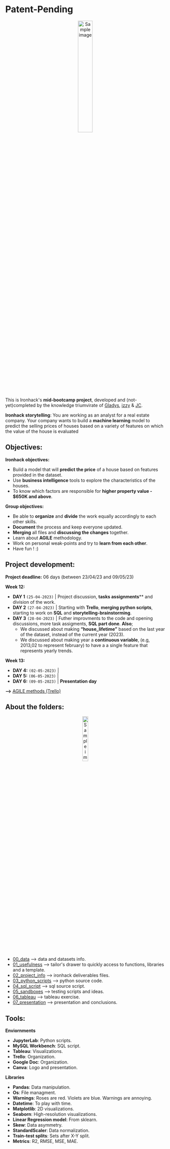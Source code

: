 # Patent-Pending

<p align="center">
  <img src="https://i.postimg.cc/vHbdLszx/Untitled-design-2.png" alt="Sample image" width="30%">
</p>

This is Ironhack's **mid-bootcamp project**, developed and (not-yet)completed by the knowledge triumvirate of <a href="https://github.com/Gladysdata">Gladys</a>, <a href="https://github.com/isi-mube">izzy</a> & <a href="https://github.com/jesus-jpeg">JC</a>.

**Ironhack storytelling**: You are working as an analyst for a real estate company. Your company wants to build a **machine learning** model to predict the selling prices of houses based on a variety of features on which the value of the house is evaluated

## Objectives:

**Ironhack objectives:**
* Build a model that will **predict the price** of a house based on features provided in the dataset.
* Use **business intelligence** tools to explore the characteristics of the houses.
* To know which factors are responsible for **higher property value - $650K and above**.

**Group objectives:**
* Be able to **organize** and **divide** the work equally accordingly to each other skills.
* **Document** the process and keep everyone updated.
* **Merging** all files and **discussing the changes** together.
* Learn about **AGILE** methodology.
* Work on personal weak-points and try to **learn from each other**.
* Have fun ! :)

## Project development:

**Project deadline:** 06 days (between 23/04/23 and 09/05/23)

**Week 12:**
* **DAY 1** `(25-04-2023)` | Project discussion, **tasks assignments**** and division of the work. 
* **DAY 2** `(27-04-2023)` | Starting with **Trello**, **merging python scripts**, starting to work on **SQL** and **storytelling-brainstorming**.
* **DAY 3** `(28-04-2023)` | Futher improvments to the code and opening discussions, more task assigments, **SQL part done**. **Also**;
  * We discussed about making **“house_lifetime”** based on the last year of the dataset, instead of the current year (2023).
  * We discussed about making year a **continuous variable**, (e.g, 2013,02 to represent february) to have a a single feature that represents yearly trends.

**Week 13:**
* **DAY 4:** `(02-05-2023)` | 
* **DAY 5:** `(06-05-2023)` | 
* **DAY 6:** `(09-05-2023)` | **Presentation day**

**-->** [AGILE methods (Trello)](https://trello.com/b/4p83d7iA/mid-project)

## About the folders:

<p align="center">
  <img src="https://i.imgflip.com/7k9e3u.jpg" alt="Sample image" width="19%">
</p>

* [00_data](https://github.com/isi-mube/patent-pending/tree/main/00_data) --> data and datasets info.
* [01_usefulness](https://github.com/isi-mube/patent-pending/tree/main/01_usefulness) --> tailor's drawer to quickly access to functions, libraries and a template.
* [02_project_info](https://github.com/isi-mube/patent-pending/tree/main/02_project_info) --> ironhack deliverables files.
* [03_python_scripts](https://github.com/isi-mube/patent-pending/tree/main/03_python_scripts) --> python source code.
* [04_sql_script](https://github.com/isi-mube/patent-pending/tree/main/04_sql_script) --> sql source script.
* [05_sandboxes](https://github.com/isi-mube/patent-pending/tree/main/05_jc_sandbox) --> testing scripts and ideas.
* [06_tableau](https://github.com/isi-mube/patent-pending/tree/main/06_tableau) --> tableau exercise.
* [07_presentation](https://github.com/isi-mube/patent-pending/tree/main/07_presentation) --> presentation and conclusions.

## Tools:

**Enviornments**
* **JupyterLab**: Python scripts.
* **MySQL Workbench**: SQL script.
* **Tableau**: Visualizations.
* **Trello**: Organization.
* **Google Doc**: Organization. 
* **Canva**: Logo and presentation.

**Libraries**
* **Pandas**: Data manipulation.
* **Os**: File managment.
* **Warnings**: Roses are red. Violets are blue. Warnings are annoying.
* **Datetime**: To play with time.
* **Matplotlib**: 2D visualizations.
* **Seaborn**: High-resolution visualizations.
* **Linear Regression model**: From sklearn.
* **Skew**: Data asymmetry.
* **StandardScaler**: Data normalization.
* **Train-test splits**: Sets after X-Y split.
* **Metrics**: R2, RMSE, MSE, MAE.
